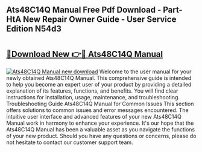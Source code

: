 ## Ats48C14Q Manual Free Pdf Download - Part-HtA New Repair Owner Guide - User Service Edition N54d3

# <h2><a href="http://cf18572.oget.top/?id=Ats48C14Q+Manual">🔗Download New 👉🔴 Ats48C14Q Manual</a></h2>

[![Ats48C14Q Manual new download](https://i.imgur.com/5g1atiW.png)](http://cf18572.oget.top/?id=Ats48C14Q+Manual)
Welcome to the user manual for your newly obtained Ats48C14Q Manual. This comprehensive guide is intended to help you become an expert user of your product by providing a detailed explanation of its features, functions, and benefits. You will find clear instructions for installation, usage, maintenance, and troubleshooting. Troubleshooting Guide Ats48C14Q Manual for Common Issues This section offers solutions to common issues and error messages encountered. The intuitive user interface and advanced features of your new Ats48C14Q Manual work in harmony to enhance your experience. It's our hope that the Ats48C14Q Manual has been a valuable asset as you navigate the functions of your new product. Should you have any questions or concerns, please do not hesitate to contact our customer support team.
